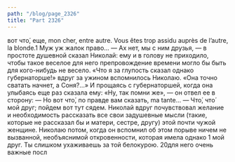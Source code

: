```yaml
---
path: "/blog/page_2326"
title: "Part 2326"
---
```


вот что́, еще, mon cher, entre autre. Vous êtes trop assidu auprès de l’autre, la blonde.1 Муж уж жалок право...
— Ах нет, мы с ним друзья, — в простоте душевной сказал Николай: ему и в голову не приходило, чтобы такое веселое для него препровождение времени могло бы быть для кого-нибудь не весело.
«Что я за глупость сказал однако губернаторше!» вдруг зa ужином вспомнилось Николаю. «Она точно сватать начнет, а Соня?...» И прощаясь с губернаторшей, когда она улыбаясь еще раз сказала ему: «Ну, так помни же», — он отвел ее в сторону:
— Но вот что́, по правде вам сказать, ma tante...
— Что́, что́ мой друг; пойдем вот тут сядем.
Николай вдруг почувствовал желание и необходимость рассказать все свои задушевные мысли (такие, которые не рассказал бы и матери, сестре, другу) этой почти чужой женщине. Николаю потом, когда он вспомнил об этом порыве ничем не вызванной, необъяснимой откровенности, которая имела однако 1 мой друг. Ты слишком ухаживаешь за той белокурою.
20для него очень важные посл
